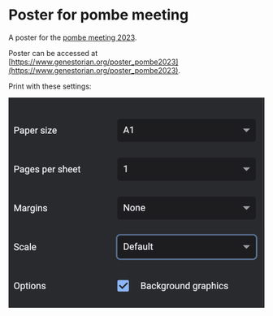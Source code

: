 # Poster for pombe meeting

A poster for the [pombe meeting 2023](https://www.fission-yeast2023.org/).

Poster can be accessed at [https://www.genestorian.org/poster_pombe2023](https://www.genestorian.org/poster_pombe2023).

Print with these settings:

![](print_settings.png)